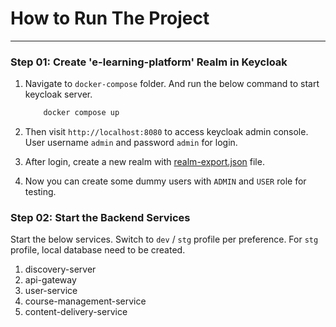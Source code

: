 # How to Run The Project

---

### Step 01: Create 'e-learning-platform' Realm in Keycloak

1. Navigate to `docker-compose` folder. And run the below command to start keycloak server.
    ```bash
        docker compose up
   ```
2. Then visit `http://localhost:8080` to access keycloak admin console. User username `admin` and password `admin` for
   login.

3. After login, create a new realm with [realm-export.json](../config-files/realm-export.json) file.
4. Now you can create some dummy users with `ADMIN` and `USER` role for testing.

### Step 02: Start the Backend Services

Start the below services. Switch to `dev` / `stg` profile per preference. For `stg` profile, local database need to be
created.

1. discovery-server
2. api-gateway
3. user-service
4. course-management-service
5. content-delivery-service
